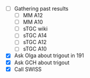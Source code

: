 - [ ] Gathering past results
  - [ ] MM A12
  - [ ] MM A10
  - [ ] sTGC wiki
  - [ ] sTGC A14
  - [ ] sTGC A12
  - [ ] sTGC A10
- [x] Ask Olga about trigout in 191
- [x] Ask GCH about trigout
- [x] Call SWISS
